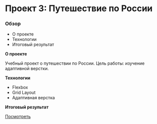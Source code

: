 # Проект 3: Путешествие по России

### Обзор
* О проекте
* Технологии
* Итоговый результат


**О проекте**

Учебный проект о путешествии по России.
Цель работы: изучение адаптивной верстки.


**Технологии**

* Flexbox
* Grid Layout
* Адаптивная верстка


**Итоговый результат**

[Посмотреть](https://shevviakov.github.io/russian-travel/index.html)
